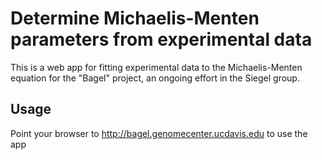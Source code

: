# Determine Michaelis-Menten parameters from experimental data

This is a web app for fitting experimental data to the Michaelis-Menten equation for the "Bagel" project, an ongoing effort in the Siegel group. 

## Usage

Point your browser to http://bagel.genomecenter.ucdavis.edu to use the app
